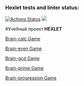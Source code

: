 ### Hexlet tests and linter status:
[![Actions Status](https://github.com/alexanderthecreator/python-project-lvl1/workflows/hexlet-check/badge.svg)](https://github.com/alexanderthecreator/python-project-lvl1/actions)
<a href="https://codeclimate.com/github/alexanderthecreator/python-project-lvl1/maintainability"><img src="https://api.codeclimate.com/v1/badges/b975a0a03abbc94c1b8a/maintainability" /></a>

#Учебный проект **HEXLET**

[Brain-calc Game](https://asciinema.org/a/7z6Q4M3osPxmZdVtiei2WXTU5)

[Brain-even Game](https://asciinema.org/a/UV6NFR5BqMBBARgYNXrVgYVCn)

[Brain-gcd Game](https://asciinema.org/a/EcbR0OaoMu0eu1J4C0KD9lEwc)

[Brain-prime Game](https://asciinema.org/a/ftUZVVwGTe9ttGxNDT63wTjFE)

[Brain-progression Game](https://asciinema.org/a/EgMOQ54d4nbSjQZfmLv0WPw8M)
